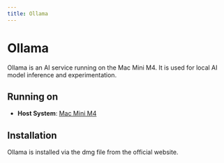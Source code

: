 ```yaml
---
title: Ollama
---
```


# Ollama

Ollama is an AI service running on the Mac Mini M4. It is used for local AI model inference and experimentation.

## Running on
- **Host System**: [Mac Mini M4](/hardware/servers/apple-mac-mini-m4/apple-mac-mini-m4/)

## Installation
Ollama is installed via the dmg file from the official website.

